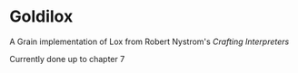 # Goldilox

A Grain implementation of Lox from Robert Nystrom's _Crafting Interpreters_

Currently done up to chapter 7
